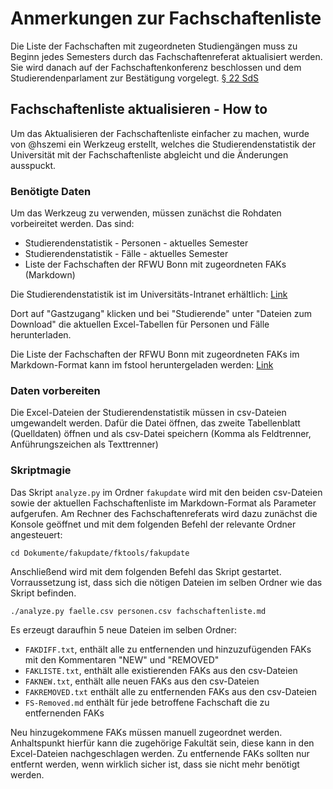 # Anmerkungen zur Fachschaftenliste
Die Liste der Fachschaften mit zugeordneten Studiengängen muss zu Beginn jedes Semesters durch das Fachschaftenreferat aktualisiert werden. Sie wird danach auf der Fachschaftenkonferenz beschlossen und dem Studierendenparlament zur Bestätigung vorgelegt. [§ 22 SdS](https://www.sp.uni-bonn.de/dokumente/idx/Satzungen/SdS.html#%C2%A722)

## Fachschaftenliste aktualisieren - How to
Um das Aktualisieren der Fachschaftenliste einfacher zu machen, wurde von @hszemi ein Werkzeug erstellt, welches die Studierendenstatistik der Universität mit der Fachschaftenliste abgleicht und die Änderungen ausspuckt.

### Benötigte Daten
Um das Werkzeug zu verwenden, müssen zunächst die Rohdaten vorbeireitet werden. Das sind:

- Studierendenstatistik - Personen - aktuelles Semester
- Studierendenstatistik - Fälle - aktuelles Semester
- Liste der Fachschaften der RFWU Bonn mit zugeordneten FAKs (Markdown)

Die Studierendenstatistik ist im Universitäts-Intranet erhältlich: 
[Link](https://www.intranet.uni-bonn.de/organisation/verwaltung/dez-9/abt-9.3/studierendenstatistik)

Dort auf "Gastzugang" klicken und bei "Studierende" unter "Dateien zum Download" die aktuellen Excel-Tabellen für Personen und Fälle herunterladen. 

Die Liste der Fachschaften der RFWU Bonn mit zugeordneten FAKs im Markdown-Format kann im fstool 
heruntergeladen werden: [Link](https://gaia.asta.uni-bonn.de/fstool/fachschaften-md.php?fullnames)

### Daten vorbereiten

Die Excel-Dateien der Studierendenstatistik müssen in csv-Dateien umgewandelt werden. Dafür die Datei öffnen, 
das zweite Tabellenblatt (Quelldaten) öffnen und als csv-Datei speichern (Komma als Feldtrenner, Anführungszeichen 
als Texttrenner)

### Skriptmagie

Das Skript `analyze.py` im Ordner `fakupdate` wird mit den beiden csv-Dateien sowie der aktuellen 
Fachschaftenliste im Markdown-Format als Parameter aufgerufen. Am Rechner des Fachschaftenreferats wird dazu zunächst die Konsole geöffnet und mit dem folgenden Befehl der relevante Ordner angesteuert:

```
cd Dokumente/fakupdate/fktools/fakupdate

```
Anschließend wird mit dem folgenden Befehl das Skript gestartet. Vorraussetzung ist, dass sich die nötigen Dateien im selben Ordner wie das Skript befinden.

```
./analyze.py faelle.csv personen.csv fachschaftenliste.md
```

Es erzeugt daraufhin 5 neue Dateien im selben Ordner:

- `FAKDIFF.txt`, enthält alle zu entfernenden und hinzuzufügenden FAKs mit den Kommentaren "NEW" und "REMOVED"
- `FAKLISTE.txt`, enthält alle existierenden FAKs aus den csv-Dateien
- `FAKNEW.txt`, enthält alle neuen FAKs aus den csv-Dateien
- `FAKREMOVED.txt` enthält alle zu entfernenden FAKs aus den csv-Dateien
- `FS-Removed.md` enthält für jede betroffene Fachschaft die zu entfernenden FAKs

Neu hinzugekommene FAKs müssen manuell zugeordnet werden. Anhaltspunkt hierfür kann die zugehörige Fakultät 
sein, diese kann in den Excel-Dateien nachgeschlagen werden. Zu entfernende FAKs sollten nur entfernt werden, 
wenn wirklich sicher ist, dass sie nicht mehr benötigt werden.

